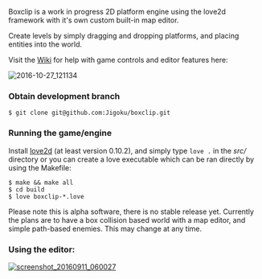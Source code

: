Boxclip is a work in progress 2D platform engine using the love2d framework with it's own custom built-in map editor.

Create levels by simply dragging and dropping platforms, and placing entities into the world.

Visit the [Wiki](https://github.com/Jigoku/boxclip/wiki) for help with game controls and editor features here:

![2016-10-27_121134](https://cloud.githubusercontent.com/assets/1535179/19765236/30c2380c-9c3f-11e6-9d17-1da14f32422b.png)


### Obtain development branch
```
$ git clone git@github.com:Jigoku/boxclip.git
```

### Running the game/engine
Install [love2d](https://love2d.org/) (at least version 0.10.2), and simply type
`love .` in the *src/* directory or you can create a love executable which can be ran directly by using the Makefile:

```
$ make && make all
$ cd build
$ love boxclip-*.love
```

Please note this is alpha software, there is no stable release yet. Currently the plans are to have a box collision based world with a map editor, and simple path-based enemies. This may change at any time.


### Using the editor: 
[![screenshot_20160911_060027](https://cloud.githubusercontent.com/assets/1535179/18415293/1279053e-77e5-11e6-9b08-e05ef0c43237.png)](https://www.youtube.com/watch?v=NiMqQbY2wIY)

